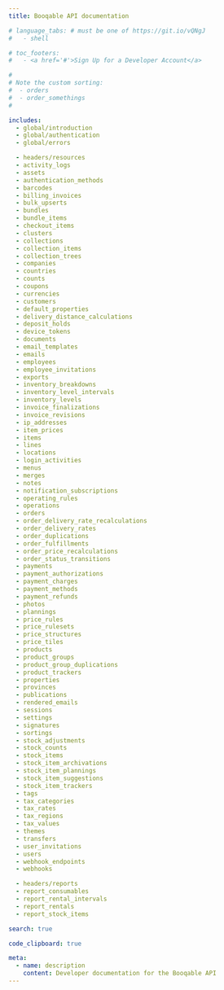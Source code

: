 ```yaml
---
title: Booqable API documentation

# language_tabs: # must be one of https://git.io/vQNgJ
#   - shell

# toc_footers:
#   - <a href='#'>Sign Up for a Developer Account</a>

#
# Note the custom sorting:
#  - orders
#  - order_somethings
#

includes:
  - global/introduction
  - global/authentication
  - global/errors

  - headers/resources
  - activity_logs
  - assets
  - authentication_methods
  - barcodes
  - billing_invoices
  - bulk_upserts
  - bundles
  - bundle_items
  - checkout_items
  - clusters
  - collections
  - collection_items
  - collection_trees
  - companies
  - countries
  - counts
  - coupons
  - currencies
  - customers
  - default_properties
  - delivery_distance_calculations
  - deposit_holds
  - device_tokens
  - documents
  - email_templates
  - emails
  - employees
  - employee_invitations
  - exports
  - inventory_breakdowns
  - inventory_level_intervals
  - inventory_levels
  - invoice_finalizations
  - invoice_revisions
  - ip_addresses
  - item_prices
  - items
  - lines
  - locations
  - login_activities
  - menus
  - merges
  - notes
  - notification_subscriptions
  - operating_rules
  - operations
  - orders
  - order_delivery_rate_recalculations
  - order_delivery_rates
  - order_duplications
  - order_fulfillments
  - order_price_recalculations
  - order_status_transitions
  - payments
  - payment_authorizations
  - payment_charges
  - payment_methods
  - payment_refunds
  - photos
  - plannings
  - price_rules
  - price_rulesets
  - price_structures
  - price_tiles
  - products
  - product_groups
  - product_group_duplications
  - product_trackers
  - properties
  - provinces
  - publications
  - rendered_emails
  - sessions
  - settings
  - signatures
  - sortings
  - stock_adjustments
  - stock_counts
  - stock_items
  - stock_item_archivations
  - stock_item_plannings
  - stock_item_suggestions
  - stock_item_trackers
  - tags
  - tax_categories
  - tax_rates
  - tax_regions
  - tax_values
  - themes
  - transfers
  - user_invitations
  - users
  - webhook_endpoints
  - webhooks

  - headers/reports
  - report_consumables
  - report_rental_intervals
  - report_rentals
  - report_stock_items

search: true

code_clipboard: true

meta:
  - name: description
    content: Developer documentation for the Booqable API
---
```

